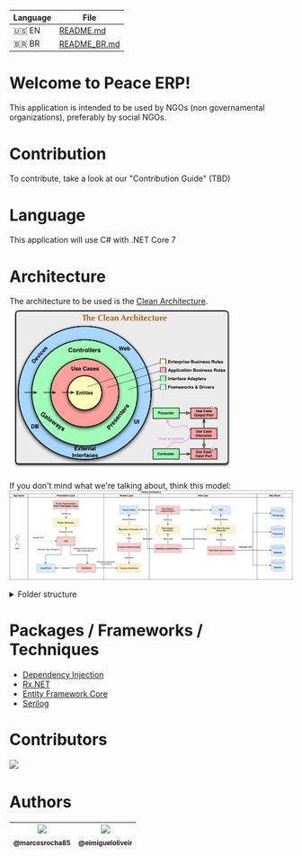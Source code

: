 | Language | File         |
|----------|--------------|
| 🇺🇸 EN    | [README.md](/README.md)    |
| 🇧🇷 BR    | [README_BR.md](/README_BR.md) |

# Welcome to Peace ERP!

This application is intended to be used by NGOs (non governamental organizations), preferably by social NGOs.

# Contribution
To contribute, take a look at our "Contribution Guide" (TBD)

# Language
This application will use C# with .NET Core 7

# Architecture
The architecture to be used is the [Clean Architecture](https://www.youtube.com/watch?v=o_TH-Y78tt4).
<br><img alt="Image from Clean Architecture" src="/img/clean_architecture.jpg" width="400"/>

If you don't mind what we're talking about, think this model:
<br><img alt="Image from Clean Architecture layer distribution" src="/img/ca_layers.png" width="600" />

<details>
<summary>Folder structure</summary>

```
📁 Data                                // Data layer (Take care of Disk and Cloud)
  📁 Features                          // Data features
    📁 Categories                      // Everything related to Category inside Data
      📁 Repositories                  // Category Repositories
        📁 Cloud                       // Everything related to cloud (Eg: APIs)
          📁 Mappers                   // Mappers to cloud classes
            📄 CategoryRestMapper      // Mapper for cloud CategoryRest
            📄 UserRestMapper          // Mapper for cloud UserRest
          📁 Entities                  // Entities used in cloud
                                       // (Here we can use folders to Request and Response as needed)
            📄 CategoryRest            // Category entity to be used in cloud requests to another APIs
            📄 UserRest                // User entity to be used in cloud requests to another APIs
          📄 CategoryCloudRepository   // Cloud repository implementation
          📄 ICategoryCloudRepository  // Cloud repository interface
        📁 Disk                        // Everything related to Disk (Databases, files)
          📁 Mappers                   // Mappers for disk classes
            📄 CategoryMySqlMapper     // Mapper for disk CategoryMySql
            📄 UserSqlMapper           // Mapper for disk UserMySql
          📁 Entities                  // Entities used in disk
            📄 CategoryMySql           // Disk Category entity (like Database, for example)
            📄 UserMySql               // Disk User entity (like Database, for example)
          📄 CategoryDiskRepository    // Disk repository implementation (here we can have one for MySql,
                                       // another for Postgres... but every has to implement ICategoryDiskRepository)
          📄 ICategoryDiskRepository   // Disk repository interface
      📄 CategoryService               // Implementation for Category Service
    📁 Users                           // Everything related to Users in Date (same example as above)
📁 Domain                              // Domain Layer (Logic and Business Rules)
   📁 Features                         // Application Features
     📁 Categories                     // Categories Use Cases
       📄 GetCategoriesUseCase         // Use Case to get all Categories
       📄 GetCategoryByIdUseCase       // Use Case to get a Category by id
       📄 InsertCategoryUseCase        // Use Case to insert a Category
     📁 Users                          // User Use Cases
       📄 CreateUserUseCase            // Create a new User
       📄 UserLoginUseCase             // Try to login the User
   📁 Entities                         // Business Models (Entities)
     📄 Category                       // Category
     📄 User                           // User
   📁 Repository                       // Business Interfaces
     📄 ICategoryRepository            // Interface for defining Category methods
     📄 IUserRepository                // Interface for defining User methods
📁 Presentation                        // Presentation Layer
   📁 Exceptions                       // API return exceptions
     📄 CategoryIdNotFound             // Exception thrown when category not found
     📄 UserLoginException             // Exception thrown when user login/password is invalid
   📁 Features                         // Application controllers
     📄 CategoryController             // Category Controller
     📄 UserController                 // User Controller
   📁 Entities                         // Templates (Entities) exclusive to the Presentation
     📁 Mappers                        // Presentation entity mappers
       📄 CategoryRequestMapper        // CategoryRequest Mapper
       📄 CategoryResponseMapper       // CategoryResponse Mapper
       📄 UserCreateRequestMapper      // UserCreateRequest Mapper
       📄 UserLoginRequestMapper       // UserLoginRequest Mapper
       📄 UserResponseMapper           // UserResponse Mapper
     📁 Requests                       // In API's we use to define input entities
       📄 CategoryRequest              // Request entity for Categories
       📄 UserCreateRequest            // Request entity for creating Users
       📄 UserLoginRequest             // User login request entity
     📁 Responses                      // In API's we use it to define the output entities
       📄 CategoryResponse             // Request entity for Category response
       📄 UserResponse                 // Request entity for User Response
```
</details>

# Packages / Frameworks / Techniques
* [Dependency Injection](https://learn.microsoft.com/en-us/dotnet/core/extensions/dependency-injection)
* [Rx.NET](https://github.com/dotnet/reactive)
* [Entity Framework Core](https://learn.microsoft.com/en-us/ef/core/)
* [Serilog](https://www.nuget.org/packages/serilog/)

# Contributors
<a href="https://github.com/RiseDevs/peace-erp/graphs/contributors"><img src="https://contrib.rocks/image?repo=RiseDevs/peace-erp" /></a>

# Authors
| [<img src="https://github.com/marcosrocha85.png?size=115" width=115><br><sub>@marcosrocha85</sub>](https://github.com/marcosrocha85) | [<img src="https://github.com/eimigueloliveir.png?size=115" width=115><br><sub>@eimigueloliveir</sub>](https://github.com/eimigueloliveir) |
| :---: | :---: |
